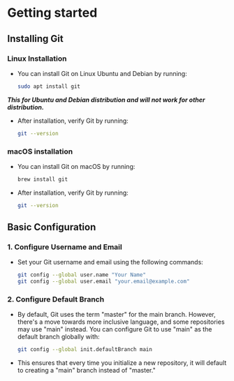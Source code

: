 # Getting started

## Installing Git

### Linux Installation

- You can install Git on Linux Ubuntu and Debian by running:

    ```bash
    sudo apt install git
    ```
***This for Ubuntu and Debian distribution and will not work for other distribution.***

- After installation, verify Git by running:

    ```bash
    git --version
    ```

### macOS installation

- You can install Git on macOS by running:

    ```bash
    brew install git
    ```

- After installation, verify Git by running:

    ```bash
    git --version
    ```

## Basic Configuration

### 1. Configure Username and Email

- Set your Git username and email using the following commands:

    ```bash
    git config --global user.name "Your Name"
    git config --global user.email "your.email@example.com"
    ```

### 2. Configure Default Branch

- By default, Git uses the term "master" for the main branch. However, there's a move towards more inclusive language, and some repositories may use "main" instead. You can configure Git to use "main" as the default branch globally with:

    ```bash
    git config --global init.defaultBranch main
    ```

- This ensures that every time you initialize a new repository, it will default to creating a "main" branch instead of "master."


